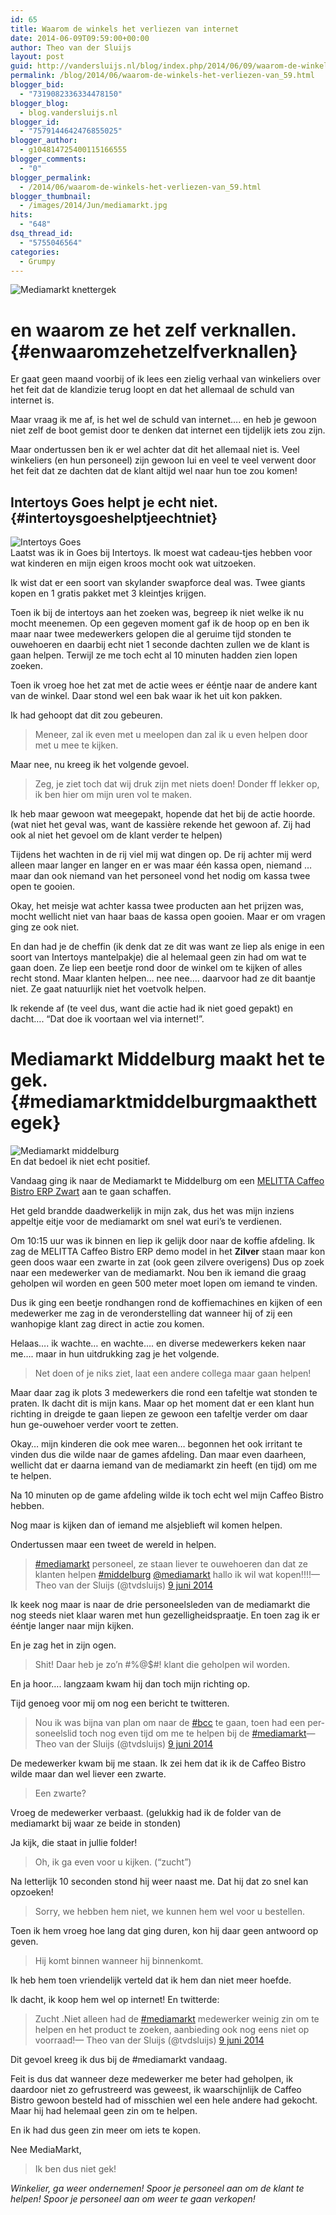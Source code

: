 ```yaml
---
id: 65
title: Waarom de winkels het verliezen van internet
date: 2014-06-09T09:59:00+00:00
author: Theo van der Sluijs
layout: post
guid: http://vandersluijs.nl/blog/index.php/2014/06/09/waarom-de-winkels-het-verliezen-van_59/
permalink: /blog/2014/06/waarom-de-winkels-het-verliezen-van_59.html
blogger_bid:
  - "7319082336334478150"
blogger_blog:
  - blog.vandersluijs.nl
blogger_id:
  - "7579144642476855025"
blogger_author:
  - g104814725400115166555
blogger_comments:
  - "0"
blogger_permalink:
  - /2014/06/waarom-de-winkels-het-verliezen-van_59.html
blogger_thumbnail:
  - /images/2014/Jun/mediamarkt.jpg
hits:
  - "648"
dsq_thread_id:
  - "5755046564"
categories:
  - Grumpy
---
```

![Mediamarkt knettergek](/images/2014/Jun/mediamarkt.jpg)

# en waarom ze het zelf verknallen. {#enwaaromzehetzelfverknallen}

Er gaat geen maand voorbij of ik lees een zielig verhaal van winkeliers over het feit dat de klandizie terug loopt en dat het allemaal de schuld van internet is.

Maar vraag ik me af, is het wel de schuld van internet&#8230;. en heb je gewoon niet zelf de boot gemist door te denken dat internet een tijdelijk iets zou zijn.

Maar ondertussen ben ik er wel achter dat dit het allemaal niet is. Veel winkeliers (en hun personeel) zijn gewoon lui en veel te veel verwent door het feit dat ze dachten dat de klant altijd wel naar hun toe zou komen!

## Intertoys Goes helpt je echt niet. {#intertoysgoeshelptjeechtniet}

![Intertoys Goes](/images/2014/Jun/intertoys_goes.jpg)  
Laatst was ik in Goes bij Intertoys. Ik moest wat cadeau-tjes hebben voor wat kinderen en mijn eigen kroos mocht ook wat uitzoeken.

Ik wist dat er een soort van skylander swapforce deal was. Twee giants kopen en 1 gratis pakket met 3 kleintjes krijgen.

Toen ik bij de intertoys aan het zoeken was, begreep ik niet welke ik nu mocht meenemen. Op een gegeven moment gaf ik de hoop op en ben ik maar naar twee medewerkers gelopen die al geruime tijd stonden te ouwehoeren en daarbij echt niet 1 seconde dachten zullen we de klant is gaan helpen. Terwijl ze me toch echt al 10 minuten hadden zien lopen zoeken.

Toen ik vroeg hoe het zat met de actie wees er ééntje naar de andere kant van de winkel. Daar stond wel een bak waar ik het uit kon pakken. 

Ik had gehoopt dat dit zou gebeuren. 

> Meneer, zal ik even met u meelopen dan zal ik u even helpen door met u mee te kijken.

Maar nee, nu kreeg ik het volgende gevoel.

> Zeg, je ziet toch dat wij druk zijn met niets doen! Donder ff lekker op, ik ben hier om mijn uren vol te maken.

Ik heb maar gewoon wat meegepakt, hopende dat het bij de actie hoorde. (wat niet het geval was, want de kassière rekende het gewoon af. Zij had ook al niet het gevoel om de klant verder te helpen)

Tijdens het wachten in de rij viel mij wat dingen op. De rij achter mij werd alleen maar langer en langer en er was maar één kassa open, niemand &#8230; maar dan ook niemand van het personeel vond het nodig om kassa twee open te gooien.

Okay, het meisje wat achter kassa twee producten aan het prijzen was, mocht wellicht niet van haar baas de kassa open gooien. Maar er om vragen ging ze ook niet.

En dan had je de cheffin (ik denk dat ze dit was want ze liep als enige in een soort van Intertoys mantelpakje) die al helemaal geen zin had om wat te gaan doen. Ze liep een beetje rond door de winkel om te kijken of alles recht stond. Maar klanten helpen&#8230; nee nee&#8230;. daarvoor had ze dit baantje niet. Ze gaat natuurlijk niet het voetvolk helpen.

Ik rekende af (te veel dus, want die actie had ik niet goed gepakt) en dacht&#8230;. &#8220;Dat doe ik voortaan wel via internet!&#8221;.

# Mediamarkt Middelburg maakt het te gek. {#mediamarktmiddelburgmaakthettegek}

![Mediamarkt middelburg](/images/2014/Jun/mediamarkt_middelburg.jpg)  
En dat bedoel ik niet echt positief.

Vandaag ging ik naar de Mediamarkt te Middelburg om een [MELITTA Caffeo Bistro ERP Zwart](http://www.mediamarkt.nl/mcs/product/MELITTA-Caffeo-Bistro-ERP-Zwart,10259,483033,247247.html?langId=-11) aan te gaan schaffen.

Het geld brandde daadwerkelijk in mijn zak, dus het was mijn inziens appeltje eitje voor de mediamarkt om snel wat euri&#8217;s te verdienen.

Om 10:15 uur was ik binnen en liep ik gelijk door naar de koffie afdeling. Ik zag de MELITTA Caffeo Bistro ERP demo model in het **Zilver** staan maar kon geen doos waar een zwarte in zat (ook geen zilvere overigens) Dus op zoek naar een medewerker van de mediamarkt. Nou ben ik iemand die graag geholpen wil worden en geen 500 meter moet lopen om iemand te vinden.

Dus ik ging een beetje rondhangen rond de koffiemachines en kijken of een medewerker me zag in de veronderstelling dat wanneer hij of zij een wanhopige klant zag direct in actie zou komen.

Helaas&#8230;. ik wachte&#8230; en wachte&#8230;. en diverse medewerkers keken naar me&#8230;. maar in hun uitdrukking zag je het volgende.

> Net doen of je niks ziet, laat een andere collega maar gaan helpen!

Maar daar zag ik plots 3 medewerkers die rond een tafeltje wat stonden te praten. Ik dacht dit is mijn kans. Maar op het moment dat er een klant hun richting in dreigde te gaan liepen ze gewoon een tafeltje verder om daar hun ge-ouwehoer verder voort te zetten.

Okay&#8230; mijn kinderen die ook mee waren&#8230; begonnen het ook irritant te vinden dus die wilde naar de games afdeling. Dan maar even daarheen, wellicht dat er daarna iemand van de mediamarkt zin heeft (en tijd) om me te helpen.

Na 10 minuten op de game afdeling wilde ik toch echt wel mijn Caffeo Bistro hebben.

Nog maar is kijken dan of iemand me alsjeblieft wil komen helpen.

Ondertussen maar een tweet de wereld in helpen.

<blockquote class="twitter-tweet" lang="nl">
  <p>
    <a href="https://twitter.com/search?q=%23mediamarkt&src=hash">#mediamarkt</a> personeel, ze staan liever te ouwehoeren dan dat ze klanten helpen <a href="https://twitter.com/search?q=%23middelburg&src=hash">#middelburg</a> <a href="https://twitter.com/mediamarkt">@mediamarkt</a> hallo ik wil wat kopen!!!!&mdash; Theo van der Sluijs (@tvdsluijs) <a href="https://twitter.com/tvdsluijs/statuses/475913145144598528">9 juni 2014</a>
  </p>
</blockquote>

Ik keek nog maar is naar de drie personeelsleden van de mediamarkt die nog steeds niet klaar waren met hun gezelligheidspraatje. En toen zag ik er ééntje langer naar mijn kijken.

En je zag het in zijn ogen.

> Shit! Daar heb je zo&#8217;n #%@$#! klant die geholpen wil worden.

En ja hoor&#8230;. langzaam kwam hij dan toch mijn richting op.

Tijd genoeg voor mij om nog een bericht te twitteren.

<blockquote class="twitter-tweet" lang="nl">
  <p>
    Nou ik was bijna van plan om naar de <a href="https://twitter.com/search?q=%23bcc&src=hash">#bcc</a> te gaan, toen had een personeelslid toch nog even tijd om me te helpen bij de <a href="https://twitter.com/search?q=%23mediamarkt&src=hash">#mediamarkt</a>&mdash; Theo van der Sluijs (@tvdsluijs) <a href="https://twitter.com/tvdsluijs/statuses/475918062613725184">9 juni 2014</a>
  </p>
</blockquote>

De medewerker kwam bij me staan. Ik zei hem dat ik ik de Caffeo Bistro wilde maar dan wel liever een zwarte.

> Een zwarte?

Vroeg de medewerker verbaast. (gelukkig had ik de folder van de mediamarkt bij waar ze beide in stonden)

Ja kijk, die staat in jullie folder!

> Oh, ik ga even voor u kijken. (&#8220;zucht&#8221;)

Na letterlijk 10 seconden stond hij weer naast me. Dat hij dat zo snel kan opzoeken!

> Sorry, we hebben hem niet, we kunnen hem wel voor u bestellen.

Toen ik hem vroeg hoe lang dat ging duren, kon hij daar geen antwoord op geven.

> Hij komt binnen wanneer hij binnenkomt.

Ik heb hem toen vriendelijk verteld dat ik hem dan niet meer hoefde.

Ik dacht, ik koop hem wel op internet! En twitterde: 

<blockquote class="twitter-tweet" lang="nl">
  <p>
    Zucht .Niet alleen had de <a href="https://twitter.com/search?q=%23mediamarkt&src=hash">#mediamarkt</a> medewerker weinig zin om te helpen en het product te zoeken, aanbieding ook nog eens niet op voorraad!&mdash; Theo van der Sluijs (@tvdsluijs) <a href="https://twitter.com/tvdsluijs/statuses/475918830855024640">9 juni 2014</a>
  </p>
</blockquote>

Dit gevoel kreeg ik dus bij de #mediamarkt vandaag. 



Feit is dus dat wanneer deze medewerker me beter had geholpen, ik daardoor niet zo gefrustreerd was geweest, ik waarschijnlijk de Caffeo Bistro gewoon besteld had of misschien wel een hele andere had gekocht. Maar hij had helemaal geen zin om te helpen.

En ik had dus geen zin meer om iets te kopen.

Nee MediaMarkt,

> Ik ben dus niet gek!

_Winkelier, ga weer ondernemen! Spoor je personeel aan om de klant te helpen! Spoor je personeel aan om weer te gaan verkopen!_